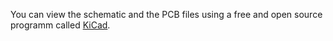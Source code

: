 You can view the schematic and the PCB files using a free and open source programm called [KiCad](https://www.kicad.org/).